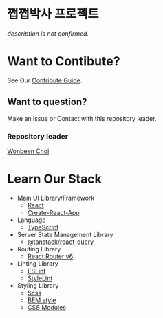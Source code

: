 # 쩝쩝박사 프로젝트

_description is not confirmed._
# Want to Contibute?

See Our [Contribute Guide](./CONTRIBUTE.md).

## Want to question?

Make an issue or Contact with this repository leader.

### Repository leader

[Wonbeen Choi](https://github.com/ChoiWonBeen)

# Learn Our Stack

- Main UI Library/Framework
  - [React](https://reactjs.org/docs/hello-world.html)
  - [Create-React-App](https://create-react-app.dev/)
- Language
  - [TypeScript](https://github.com/typescript-cheatsheets/react)
- Server State Management Library
  - [@tanstack/react-query](https://tanstack.com/query/v5)
- Routing Library
  - [React Router v6](https://reactrouter.com/docs/en/v6/getting-started/tutorial)
- Linting Library
  - [ESLint](https://eslint.org/docs/latest/user-guide/getting-started)
  - [StyleLint](https://stylelint.io/)
- Styling Library
  - [Scss](https://sass-lang.com/guide)
  - [BEM style](http://getbem.com/introduction/)
  - [CSS Modules](https://github.com/css-modules/css-modules)
